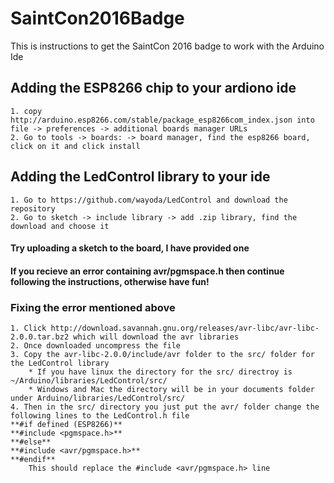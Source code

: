 # SaintCon2016Badge
This is instructions to get the SaintCon 2016 badge to work with the Arduino Ide
## Adding the ESP8266 chip to your ardiono ide
    1. copy http://arduino.esp8266.com/stable/package_esp8266com_index.json into file -> preferences -> additional boards manager URLs
    2. Go to tools -> boards: -> board manager, find the esp8266 board, click on it and click install
## Adding the LedControl library to your ide
    1. Go to https://github.com/wayoda/LedControl and download the repository
    2. Go to sketch -> include library -> add .zip library, find the download and choose it
#### Try uploading a sketch to the board, I have provided one
#### If you recieve an error containing avr/pgmspace.h then continue following the instructions, otherwise have fun!
### Fixing the error mentioned above
    1. Click http://download.savannah.gnu.org/releases/avr-libc/avr-libc-2.0.0.tar.bz2 which will download the avr libraries
    2. Once downloaded uncompress the file
    3. Copy the avr-libc-2.0.0/include/avr folder to the src/ folder for the LedControl library
        * If you have linux the directory for the src/ directroy is ~/Arduino/libraries/LedControl/src/
        * Windows and Mac the directory will be in your documents folder under Arduino/libraries/LedControl/src/
    4. Then in the src/ directory you just put the avr/ folder change the following lines to the LedControl.h file
    **#if defined (ESP8266)**
    **#include <pgmspace.h>**
    **#else**
    **#include <avr/pgmspace.h>**
    **#endif**
        This should replace the #include <avr/pgmspace.h> line

    
